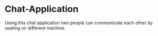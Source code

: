 # Chat-Application
Using this chat application two people can communicate each other by seating on different machine.
